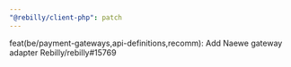 ```yaml
---
"@rebilly/client-php": patch
---
```


feat(be/payment-gateways,api-definitions,recomm): Add Naewe gateway adapter Rebilly/rebilly#15769
